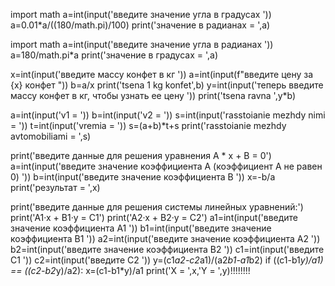 import math
a=int(input('введите значение угла в градусах '))
a=0.01*a/((180/math.pi)/100)
print('значение в радианах = ',a)


import math
a=int(input('введите значение угла в радианах '))
a=180/math.pi*a
print('значение в градусах = ',a)


x=int(input('введите массу конфет в кг '))
a=int(input(f"введите цену за {x} конфет "))
b=a/x
print('tsena 1 kg konfet',b)
y=int(input('теперь введите массу конфет в кг, чтобы узнать ее цену '))
print('tsena ravna ',y*b)

a=int(input('v1 = '))
b=int(input('v2 = '))
s=int(input('rasstoianie mezhdy nimi = '))
t=int(input('vremia = '))
s=(a+b)*t+s
print('rasstoianie mezhdy avtomobiliami = ',s)


print('введите данные для решения уравнения A * x + B = 0')
a=int(input('введите значение коэффициента A (коэффициент A не равен 0) '))
b=int(input('введите значение коэффициента B '))
x=-b/a
print('результат = ',x)

print('введите данные для решения системы линейных уравнений:')
print('A1·x + B1·y = C1')
print('A2·x + B2·y = C2')
a1=int(input('введите значение коэффициента A1 '))
b1=int(input('введите значение коэффициента B1 '))
a2=int(input('введите значение коэффициента A2 '))
b2=int(input('введите значение коэффициента B2 '))
c1=int(input('введите C1 '))
c2=int(input('введите C2 '))
y=(c1*a2-c2*a1)/(a2*b1-a1*b2)
if ((c1-b1*y)/a1) == ((c2-b2*y)/a2):
    x=(c1-b1*y)/a1
    print('X = ',x,'Y = ',y)!!!!!!!!
